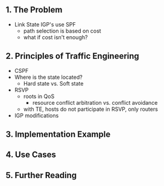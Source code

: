 ## 1. The Problem
  * Link State IGP's use SPF
    * path selection is based on cost
    * what if cost isn't enough?
  
## 2. Principles of Traffic Engineering
  * CSPF
  * Where is the state located?
    * Hard state vs. Soft state
  * RSVP
    * roots in QoS
      * resource conflict arbitration vs. conflict avoidance
    * with TE, hosts do not participate in RSVP, only routers
  * IGP modifications

## 3. Implementation Example



## 4. Use Cases



## 5. Further Reading

